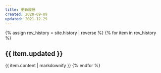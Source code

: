 ```yaml
---
title: 更新履歴
created: 2020-09-09
updated: 2021-12-29
---
```

{% assign rev_history = site.history | reverse %}
{% for item in rev_history %}
## <a name="{{ item.updated }}">{{ item.updated }}</a>
{{ item.content | markdownify }}
{% endfor %}
